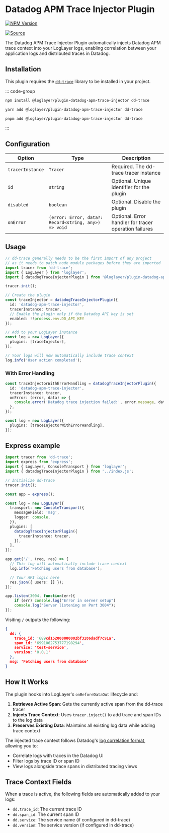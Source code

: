 # Datadog APM Trace Injector Plugin

[![NPM Version](https://img.shields.io/npm/v/%40loglayer%2Fplugin-datadog-apm-trace-injector)](https://www.npmjs.com/package/@loglayer/plugin-datadog-apm-trace-injector)

[![Source](https://img.shields.io/badge/source-GitHub-blue)](https://github.com/loglayer/loglayer/tree/master/packages/plugins/datadog-apm-trace-injector)

The Datadog APM Trace Injector Plugin automatically injects Datadog APM trace context into your LogLayer logs, enabling correlation between your application logs and distributed traces in Datadog.

## Installation

This plugin requires the [`dd-trace`](https://github.com/DataDog/dd-trace-js) library to be installed in your project.

::: code-group

```bash [npm]
npm install @loglayer/plugin-datadog-apm-trace-injector dd-trace
```

```bash [yarn]
yarn add @loglayer/plugin-datadog-apm-trace-injector dd-trace
```

```bash [pnpm]
pnpm add @loglayer/plugin-datadog-apm-trace-injector dd-trace
```

:::

## Configuration

| Option | Type | Description                                           |
|--------|------|-------------------------------------------------------|
| `tracerInstance` | `Tracer` | Required. The dd-trace tracer instance                |
| `id` | `string` | Optional. Unique identifier for the plugin            |
| `disabled` | `boolean` | Optional. Disable the plugin                          |
| `onError` | `(error: Error, data?: Record<string, any>) => void` | Optional. Error handler for tracer operation failures |

## Usage

```typescript
// dd-trace generally needs to be the first import of any project
// as it needs to patch node_module packages before they are imported
import tracer from 'dd-trace';
import { LogLayer } from 'loglayer';
import { datadogTraceInjectorPlugin } from '@loglayer/plugin-datadog-apm-trace-injector';

tracer.init();

// Create the plugin
const traceInjector = datadogTraceInjectorPlugin({
  id: 'datadog-apm-trace-injector',
  tracerInstance: tracer,
  // Enable the plugin only if the Datadog API key is set
  enabled: !!process.env.DD_API_KEY
});

// Add to your LogLayer instance
const log = new LogLayer({
  plugins: [traceInjector],
});

// Your logs will now automatically include trace context
log.info('User action completed');
```

### With Error Handling

```typescript
const traceInjectorWithErrorHandling = datadogTraceInjectorPlugin({
  id: 'datadog-apm-trace-injector',
  tracerInstance: tracer,
  onError: (error, data) => {
    console.error('Datadog trace injection failed:', error.message, data);
  },
});

const log = new LogLayer({
  plugins: [traceInjectorWithErrorHandling],
});
```

## Express example

```typescript
import tracer from 'dd-trace';
import express from 'express';
import { LogLayer, ConsoleTransport } from 'loglayer';
import { datadogTraceInjectorPlugin } from '../index.js';

// Initialize dd-trace
tracer.init();

const app = express();

const log = new LogLayer({
  transport: new ConsoleTransport({
    messageField: 'msg',
    logger: console,
  }),
  plugins: [
    datadogTraceInjectorPlugin({
      tracerInstance: tracer,
    }),
  ],
});

app.get('/', (req, res) => {
  // This log will automatically include trace context
  log.info('Fetching users from database');

  // Your API logic here
  res.json({ users: [] });
});

app.listen(3004, function(err){
    if (err) console.log("Error in server setup")
    console.log("Server listening on Port 3004");
});
```

Visiting `/` outputs the following:

```json
{
  dd: {
    trace_id: '689cd152000000002bf3186dadf7c91a',
    span_id: '6991062753777198294',
    service: 'test-service',
    version: '0.0.1'
  },
  msg: 'Fetching users from database'
}
```

## How It Works

The plugin hooks into LogLayer's `onBeforeDataOut` lifecycle and:

1. **Retrieves Active Span**: Gets the currently active span from the dd-trace tracer
2. **Injects Trace Context**: Uses `tracer.inject()` to add trace and span IDs to the log data
3. **Preserves Existing Data**: Maintains all existing log data while adding trace context

The injected trace context follows Datadog's [log correlation format](https://docs.datadoghq.com/tracing/other_telemetry/connect_logs_and_traces/nodejs/), allowing you to:

- Correlate logs with traces in the Datadog UI
- Filter logs by trace ID or span ID
- View logs alongside trace spans in distributed tracing views

## Trace Context Fields

When a trace is active, the following fields are automatically added to your logs:

- `dd.trace_id`: The current trace ID
- `dd.span_id`: The current span ID
- `dd.service`: The service name (if configured in dd-trace)
- `dd.version`: The service version (if configured in dd-trace)

